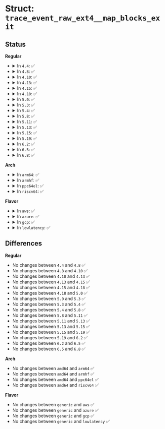 # Struct: <code>trace_event_raw_ext4__map_blocks_exit</code>

## Status
<b>Regular</b>
<ul>
<li>
<details>
<summary>In <code>4.4</code>: ✅</summary>

```c
struct trace_event_raw_ext4__map_blocks_exit {
    struct trace_entry ent;
    dev_t dev;
    ino_t ino;
    unsigned int flags;
    ext4_fsblk_t pblk;
    ext4_lblk_t lblk;
    unsigned int len;
    unsigned int mflags;
    int ret;
    char __data[0];
};
```
</details>
</li>
<li>
<details>
<summary>In <code>4.8</code>: ✅</summary>

```c
struct trace_event_raw_ext4__map_blocks_exit {
    struct trace_entry ent;
    dev_t dev;
    ino_t ino;
    unsigned int flags;
    ext4_fsblk_t pblk;
    ext4_lblk_t lblk;
    unsigned int len;
    unsigned int mflags;
    int ret;
    char __data[0];
};
```
</details>
</li>
<li>
<details>
<summary>In <code>4.10</code>: ✅</summary>

```c
struct trace_event_raw_ext4__map_blocks_exit {
    struct trace_entry ent;
    dev_t dev;
    ino_t ino;
    unsigned int flags;
    ext4_fsblk_t pblk;
    ext4_lblk_t lblk;
    unsigned int len;
    unsigned int mflags;
    int ret;
    char __data[0];
};
```
</details>
</li>
<li>
<details>
<summary>In <code>4.13</code>: ✅</summary>

```c
struct trace_event_raw_ext4__map_blocks_exit {
    struct trace_entry ent;
    dev_t dev;
    ino_t ino;
    unsigned int flags;
    ext4_fsblk_t pblk;
    ext4_lblk_t lblk;
    unsigned int len;
    unsigned int mflags;
    int ret;
    char __data[0];
};
```
</details>
</li>
<li>
<details>
<summary>In <code>4.15</code>: ✅</summary>

```c
struct trace_event_raw_ext4__map_blocks_exit {
    struct trace_entry ent;
    dev_t dev;
    ino_t ino;
    unsigned int flags;
    ext4_fsblk_t pblk;
    ext4_lblk_t lblk;
    unsigned int len;
    unsigned int mflags;
    int ret;
    char __data[0];
};
```
</details>
</li>
<li>
<details>
<summary>In <code>4.18</code>: ✅</summary>

```c
struct trace_event_raw_ext4__map_blocks_exit {
    struct trace_entry ent;
    dev_t dev;
    ino_t ino;
    unsigned int flags;
    ext4_fsblk_t pblk;
    ext4_lblk_t lblk;
    unsigned int len;
    unsigned int mflags;
    int ret;
    char __data[0];
};
```
</details>
</li>
<li>
<details>
<summary>In <code>5.0</code>: ✅</summary>

```c
struct trace_event_raw_ext4__map_blocks_exit {
    struct trace_entry ent;
    dev_t dev;
    ino_t ino;
    unsigned int flags;
    ext4_fsblk_t pblk;
    ext4_lblk_t lblk;
    unsigned int len;
    unsigned int mflags;
    int ret;
    char __data[0];
};
```
</details>
</li>
<li>
<details>
<summary>In <code>5.3</code>: ✅</summary>

```c
struct trace_event_raw_ext4__map_blocks_exit {
    struct trace_entry ent;
    dev_t dev;
    ino_t ino;
    unsigned int flags;
    ext4_fsblk_t pblk;
    ext4_lblk_t lblk;
    unsigned int len;
    unsigned int mflags;
    int ret;
    char __data[0];
};
```
</details>
</li>
<li>
<details>
<summary>In <code>5.4</code>: ✅</summary>

```c
struct trace_event_raw_ext4__map_blocks_exit {
    struct trace_entry ent;
    dev_t dev;
    ino_t ino;
    unsigned int flags;
    ext4_fsblk_t pblk;
    ext4_lblk_t lblk;
    unsigned int len;
    unsigned int mflags;
    int ret;
    char __data[0];
};
```
</details>
</li>
<li>
<details>
<summary>In <code>5.8</code>: ✅</summary>

```c
struct trace_event_raw_ext4__map_blocks_exit {
    struct trace_entry ent;
    dev_t dev;
    ino_t ino;
    unsigned int flags;
    ext4_fsblk_t pblk;
    ext4_lblk_t lblk;
    unsigned int len;
    unsigned int mflags;
    int ret;
    char __data[0];
};
```
</details>
</li>
<li>
<details>
<summary>In <code>5.11</code>: ✅</summary>

```c
struct trace_event_raw_ext4__map_blocks_exit {
    struct trace_entry ent;
    dev_t dev;
    ino_t ino;
    unsigned int flags;
    ext4_fsblk_t pblk;
    ext4_lblk_t lblk;
    unsigned int len;
    unsigned int mflags;
    int ret;
    char __data[0];
};
```
</details>
</li>
<li>
<details>
<summary>In <code>5.13</code>: ✅</summary>

```c
struct trace_event_raw_ext4__map_blocks_exit {
    struct trace_entry ent;
    dev_t dev;
    ino_t ino;
    unsigned int flags;
    ext4_fsblk_t pblk;
    ext4_lblk_t lblk;
    unsigned int len;
    unsigned int mflags;
    int ret;
    char __data[0];
};
```
</details>
</li>
<li>
<details>
<summary>In <code>5.15</code>: ✅</summary>

```c
struct trace_event_raw_ext4__map_blocks_exit {
    struct trace_entry ent;
    dev_t dev;
    ino_t ino;
    unsigned int flags;
    ext4_fsblk_t pblk;
    ext4_lblk_t lblk;
    unsigned int len;
    unsigned int mflags;
    int ret;
    char __data[0];
};
```
</details>
</li>
<li>
<details>
<summary>In <code>5.19</code>: ✅</summary>

```c
struct trace_event_raw_ext4__map_blocks_exit {
    struct trace_entry ent;
    dev_t dev;
    ino_t ino;
    unsigned int flags;
    ext4_fsblk_t pblk;
    ext4_lblk_t lblk;
    unsigned int len;
    unsigned int mflags;
    int ret;
    char __data[0];
};
```
</details>
</li>
<li>
<details>
<summary>In <code>6.2</code>: ✅</summary>

```c
struct trace_event_raw_ext4__map_blocks_exit {
    struct trace_entry ent;
    dev_t dev;
    ino_t ino;
    unsigned int flags;
    ext4_fsblk_t pblk;
    ext4_lblk_t lblk;
    unsigned int len;
    unsigned int mflags;
    int ret;
    char __data[0];
};
```
</details>
</li>
<li>
<details>
<summary>In <code>6.5</code>: ✅</summary>

```c
struct trace_event_raw_ext4__map_blocks_exit {
    struct trace_entry ent;
    dev_t dev;
    ino_t ino;
    unsigned int flags;
    ext4_fsblk_t pblk;
    ext4_lblk_t lblk;
    unsigned int len;
    unsigned int mflags;
    int ret;
    char __data[0];
};
```
</details>
</li>
<li>
<details>
<summary>In <code>6.8</code>: ✅</summary>

```c
struct trace_event_raw_ext4__map_blocks_exit {
    struct trace_entry ent;
    dev_t dev;
    ino_t ino;
    unsigned int flags;
    ext4_fsblk_t pblk;
    ext4_lblk_t lblk;
    unsigned int len;
    unsigned int mflags;
    int ret;
    char __data[0];
};
```
</details>
</li>
</ul>
<b>Arch</b>
<ul>
<li>
<details>
<summary>In <code>arm64</code>: ✅</summary>

```c
struct trace_event_raw_ext4__map_blocks_exit {
    struct trace_entry ent;
    dev_t dev;
    ino_t ino;
    unsigned int flags;
    ext4_fsblk_t pblk;
    ext4_lblk_t lblk;
    unsigned int len;
    unsigned int mflags;
    int ret;
    char __data[0];
};
```
</details>
</li>
<li>
<details>
<summary>In <code>armhf</code>: ✅</summary>

```c
struct trace_event_raw_ext4__map_blocks_exit {
    struct trace_entry ent;
    dev_t dev;
    ino_t ino;
    unsigned int flags;
    ext4_fsblk_t pblk;
    ext4_lblk_t lblk;
    unsigned int len;
    unsigned int mflags;
    int ret;
    char __data[0];
};
```
</details>
</li>
<li>
<details>
<summary>In <code>ppc64el</code>: ✅</summary>

```c
struct trace_event_raw_ext4__map_blocks_exit {
    struct trace_entry ent;
    dev_t dev;
    ino_t ino;
    unsigned int flags;
    ext4_fsblk_t pblk;
    ext4_lblk_t lblk;
    unsigned int len;
    unsigned int mflags;
    int ret;
    char __data[0];
};
```
</details>
</li>
<li>
<details>
<summary>In <code>riscv64</code>: ✅</summary>

```c
struct trace_event_raw_ext4__map_blocks_exit {
    struct trace_entry ent;
    dev_t dev;
    ino_t ino;
    unsigned int flags;
    ext4_fsblk_t pblk;
    ext4_lblk_t lblk;
    unsigned int len;
    unsigned int mflags;
    int ret;
    char __data[0];
};
```
</details>
</li>
</ul>
<b>Flavor</b>
<ul>
<li>
<details>
<summary>In <code>aws</code>: ✅</summary>

```c
struct trace_event_raw_ext4__map_blocks_exit {
    struct trace_entry ent;
    dev_t dev;
    ino_t ino;
    unsigned int flags;
    ext4_fsblk_t pblk;
    ext4_lblk_t lblk;
    unsigned int len;
    unsigned int mflags;
    int ret;
    char __data[0];
};
```
</details>
</li>
<li>
<details>
<summary>In <code>azure</code>: ✅</summary>

```c
struct trace_event_raw_ext4__map_blocks_exit {
    struct trace_entry ent;
    dev_t dev;
    ino_t ino;
    unsigned int flags;
    ext4_fsblk_t pblk;
    ext4_lblk_t lblk;
    unsigned int len;
    unsigned int mflags;
    int ret;
    char __data[0];
};
```
</details>
</li>
<li>
<details>
<summary>In <code>gcp</code>: ✅</summary>

```c
struct trace_event_raw_ext4__map_blocks_exit {
    struct trace_entry ent;
    dev_t dev;
    ino_t ino;
    unsigned int flags;
    ext4_fsblk_t pblk;
    ext4_lblk_t lblk;
    unsigned int len;
    unsigned int mflags;
    int ret;
    char __data[0];
};
```
</details>
</li>
<li>
<details>
<summary>In <code>lowlatency</code>: ✅</summary>

```c
struct trace_event_raw_ext4__map_blocks_exit {
    struct trace_entry ent;
    dev_t dev;
    ino_t ino;
    unsigned int flags;
    ext4_fsblk_t pblk;
    ext4_lblk_t lblk;
    unsigned int len;
    unsigned int mflags;
    int ret;
    char __data[0];
};
```
</details>
</li>
</ul>

## Differences
<b>Regular</b>
<ul>
<li>
No changes between <code>4.4</code> and <code>4.8</code> ✅
</li>
<li>
No changes between <code>4.8</code> and <code>4.10</code> ✅
</li>
<li>
No changes between <code>4.10</code> and <code>4.13</code> ✅
</li>
<li>
No changes between <code>4.13</code> and <code>4.15</code> ✅
</li>
<li>
No changes between <code>4.15</code> and <code>4.18</code> ✅
</li>
<li>
No changes between <code>4.18</code> and <code>5.0</code> ✅
</li>
<li>
No changes between <code>5.0</code> and <code>5.3</code> ✅
</li>
<li>
No changes between <code>5.3</code> and <code>5.4</code> ✅
</li>
<li>
No changes between <code>5.4</code> and <code>5.8</code> ✅
</li>
<li>
No changes between <code>5.8</code> and <code>5.11</code> ✅
</li>
<li>
No changes between <code>5.11</code> and <code>5.13</code> ✅
</li>
<li>
No changes between <code>5.13</code> and <code>5.15</code> ✅
</li>
<li>
No changes between <code>5.15</code> and <code>5.19</code> ✅
</li>
<li>
No changes between <code>5.19</code> and <code>6.2</code> ✅
</li>
<li>
No changes between <code>6.2</code> and <code>6.5</code> ✅
</li>
<li>
No changes between <code>6.5</code> and <code>6.8</code> ✅
</li>
</ul>
<b>Arch</b>
<ul>
<li>
No changes between <code>amd64</code> and <code>arm64</code> ✅
</li>
<li>
No changes between <code>amd64</code> and <code>armhf</code> ✅
</li>
<li>
No changes between <code>amd64</code> and <code>ppc64el</code> ✅
</li>
<li>
No changes between <code>amd64</code> and <code>riscv64</code> ✅
</li>
</ul>
<b>Flavor</b>
<ul>
<li>
No changes between <code>generic</code> and <code>aws</code> ✅
</li>
<li>
No changes between <code>generic</code> and <code>azure</code> ✅
</li>
<li>
No changes between <code>generic</code> and <code>gcp</code> ✅
</li>
<li>
No changes between <code>generic</code> and <code>lowlatency</code> ✅
</li>
</ul>

